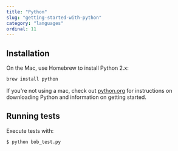 ```yaml
---
title: "Python"
slug: "getting-started-with-python"
category: "languages"
ordinal: 11
---
```


## Installation

On the Mac, use Homebrew to install Python 2.x:

```bash
brew install python
```

If you're not using a mac, check out [python.org](https://wiki.python.org/moin/BeginnersGuide/Download) for instructions on downloading Python  and information on getting started.

## Running tests

Execute tests with:

```bash
$ python bob_test.py
```
